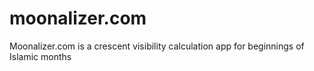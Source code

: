 # moonalizer.com

Moonalizer.com is a crescent visibility calculation app for beginnings
of Islamic months

